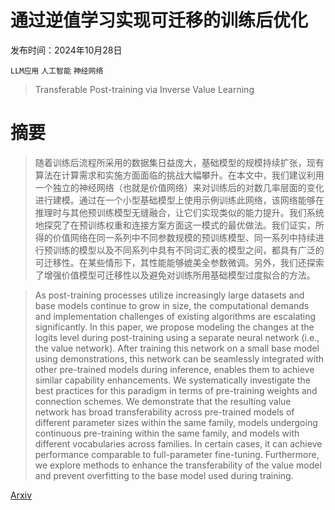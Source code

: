 # 通过逆值学习实现可迁移的训练后优化

发布时间：2024年10月28日

`LLM应用` `人工智能` `神经网络`

> Transferable Post-training via Inverse Value Learning

# 摘要

> 随着训练后流程所采用的数据集日益庞大，基础模型的规模持续扩张，现有算法在计算需求和实施方面面临的挑战大幅攀升。在本文中，我们建议利用一个独立的神经网络（也就是价值网络）来对训练后的对数几率层面的变化进行建模。通过在一个小型基础模型上使用示例训练此网络，该网络能够在推理时与其他预训练模型无缝融合，让它们实现类似的能力提升。我们系统地探究了在预训练权重和连接方案方面这一模式的最优做法。我们证实，所得的价值网络在同一系列中不同参数规模的预训练模型、同一系列中持续进行预训练的模型以及不同系列中具有不同词汇表的模型之间，都具有广泛的可迁移性。在某些情形下，其性能能够媲美全参数微调。另外，我们还探索了增强价值模型可迁移性以及避免对训练所用基础模型过度拟合的方法。

> As post-training processes utilize increasingly large datasets and base models continue to grow in size, the computational demands and implementation challenges of existing algorithms are escalating significantly. In this paper, we propose modeling the changes at the logits level during post-training using a separate neural network (i.e., the value network). After training this network on a small base model using demonstrations, this network can be seamlessly integrated with other pre-trained models during inference, enables them to achieve similar capability enhancements. We systematically investigate the best practices for this paradigm in terms of pre-training weights and connection schemes. We demonstrate that the resulting value network has broad transferability across pre-trained models of different parameter sizes within the same family, models undergoing continuous pre-training within the same family, and models with different vocabularies across families. In certain cases, it can achieve performance comparable to full-parameter fine-tuning. Furthermore, we explore methods to enhance the transferability of the value model and prevent overfitting to the base model used during training.

[Arxiv](https://arxiv.org/abs/2410.21027)